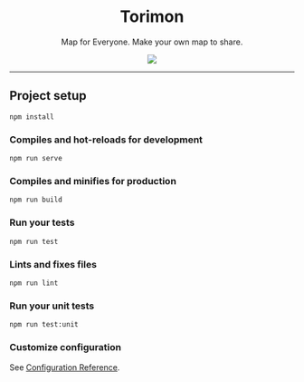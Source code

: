 <h1 align="center">Torimon</h1>

<p align="center">Map for Everyone. Make your own map to share.<br>

<p align=center> <a href="https://travis-ci.org/torimons/torimon-api" alt="release"><img src="https://travis-ci.org/torimons/torimon.svg?branch=master"></a></p>

---


## Project setup
```
npm install
```

### Compiles and hot-reloads for development
```
npm run serve
```

### Compiles and minifies for production
```
npm run build
```

### Run your tests
```
npm run test
```

### Lints and fixes files
```
npm run lint
```

### Run your unit tests
```
npm run test:unit
```

### Customize configuration
See [Configuration Reference](https://cli.vuejs.org/config/).
